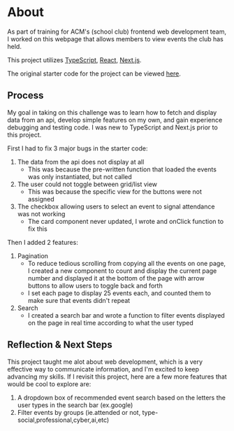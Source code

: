 # About
As part of training for ACM's (school club) frontend web development team, I worked on this webpage that allows members to view events the club has held.

This project utilizes [TypeScript](https://www.typescriptlang.org/docs/), [React](https://react.dev/), [Next.js](https://nextjs.org/docs).

The original starter code for the project can be viewed [here](https://github.com/acmucsd/acm-frontend-takehome).

## Process
My goal in taking on this challenge was to learn how to fetch and display data from an api, develop simple features on my own, and gain experience debugging and testing code. I was new to TypeScript and Next.js prior to this project.

First I had to fix 3 major bugs in the starter code:
1. The data from the api does not display at all
    - This was because the pre-written function that loaded the events was only instantiated, but not called
2. The user could not toggle between grid/list view
    - This was because the specific view for the buttons were not assigned
3. The checkbox allowing users to select an event to signal attendance was not working
    - The card component never updated, I wrote and onClick function to fix this

Then I added 2 features:
1. Pagination
    - To reduce tedious scrolling from copying all the events on one page, I created a new component to count and display the current page number and displayed it at the bottom of the page with arrow buttons to allow users to toggle back and forth
    - I set each page to display 25 events each, and counted them to make sure that events didn't repeat
2. Search
    - I created a search bar and wrote a function to filter events displayed on the page in real time according to what the user typed

## Reflection & Next Steps
This project taught me alot about web development, which is a very effective way to communicate information, and I'm excited to keep advancing my skills. If I revisit this project, here are a few more features that would be cool to explore are:
1. A dropdown box of recommended event search based on the letters the user types in the search bar (ex.google)
2. Filter events by groups (ie.attended or not, type-social,professional,cyber,ai,etc)
